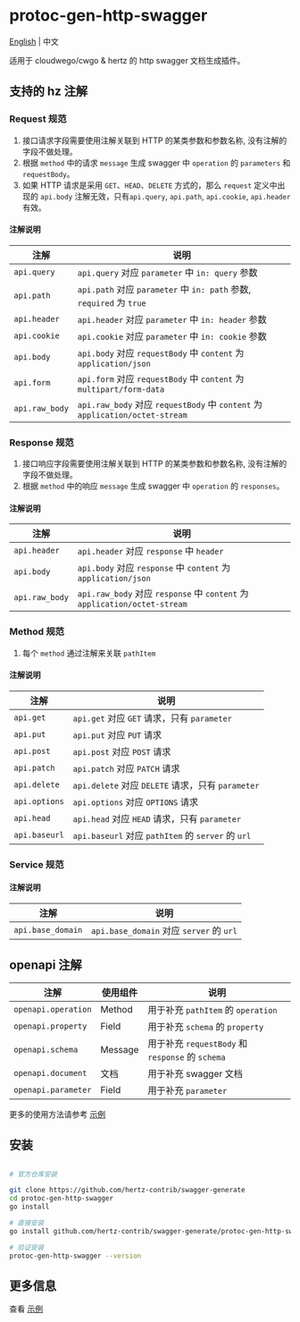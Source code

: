 # protoc-gen-http-swagger

[English](README.md) | 中文

适用于 cloudwego/cwgo & hertz 的 http swagger 文档生成插件。

## 支持的 hz 注解

### Request 规范

1. 接口请求字段需要使用注解关联到 HTTP 的某类参数和参数名称, 没有注解的字段不做处理。
2. 根据 `method` 中的请求 `message` 生成 swagger 中 `operation` 的 `parameters` 和 `requestBody`。
3. 如果 HTTP 请求是采用 `GET`、`HEAD`、`DELETE` 方式的，那么 `request` 定义中出现的 `api.body` 注解无效，只有`api.query`, `api.path`, `api.cookie`, `api.header` 有效。

#### 注解说明

| 注解             | 说明                                                                       |  
|----------------|--------------------------------------------------------------------------|
| `api.query`    | `api.query` 对应 `parameter` 中 `in: query` 参数                              |  
| `api.path`     | `api.path` 对应 `parameter` 中 `in: path` 参数, `required` 为 `true`           |
| `api.header`   | `api.header` 对应 `parameter` 中 `in: header` 参数                            |       
| `api.cookie`   | `api.cookie` 对应 `parameter` 中 `in: cookie` 参数                            |
| `api.body`     | `api.body` 对应 `requestBody` 中 `content` 为 `application/json`             | 
| `api.form`     | `api.form` 对应 `requestBody` 中 `content` 为 `multipart/form-data`          | 
| `api.raw_body` | `api.raw_body` 对应 `requestBody` 中 `content` 为 `application/octet-stream` |

### Response 规范

1. 接口响应字段需要使用注解关联到 HTTP 的某类参数和参数名称, 没有注解的字段不做处理。
2. 根据 `method` 中的响应 `message` 生成 swagger 中 `operation` 的 `responses`。

#### 注解说明

| 注解             | 说明                                                                    |  
|----------------|-----------------------------------------------------------------------|
| `api.header`   | `api.header` 对应 `response` 中 `header`                                 |
| `api.body`     | `api.body` 对应 `response` 中 `content` 为 `application/json`             |
| `api.raw_body` | `api.raw_body` 对应 `response` 中 `content` 为 `application/octet-stream` |

### Method 规范

1. 每个 `method` 通过注解来关联 `pathItem`

#### 注解说明

| 注解            | 说明                                             |  
|---------------|------------------------------------------------|
| `api.get`     | `api.get` 对应 `GET` 请求，只有 `parameter`           |
| `api.put`     | `api.put` 对应 `PUT` 请求                          |
| `api.post`    | `api.post` 对应 `POST` 请求                        |
| `api.patch`   | `api.patch` 对应 `PATCH` 请求                      |
| `api.delete`  | `api.delete` 对应 `DELETE` 请求，只有 `parameter`     |
| `api.options` | `api.options` 对应 `OPTIONS` 请求                  |
| `api.head`    | `api.head` 对应 `HEAD` 请求，只有 `parameter`         |
| `api.baseurl` | `api.baseurl` 对应 `pathItem` 的 `server` 的 `url` |

### Service 规范

#### 注解说明

| 注解                | 说明                                    |  
|-------------------|---------------------------------------|
| `api.base_domain` | `api.base_domain` 对应 `server` 的 `url` |

## openapi 注解

| 注解                  | 使用组件    | 说明                                         |  
|---------------------|---------|--------------------------------------------|
| `openapi.operation` | Method  | 用于补充 `pathItem` 的 `operation`              |
| `openapi.property`  | Field   | 用于补充 `schema` 的 `property`                 |
| `openapi.schema`    | Message | 用于补充 `requestBody` 和 `response` 的 `schema` |
| `openapi.document`  | 文档      | 用于补充 swagger 文档                            |
| `openapi.parameter` | Field   | 用于补充 `parameter`                           |

更多的使用方法请参考 [示例](example/idl/hello.proto)

## 安装

```sh

# 官方仓库安装

git clone https://github.com/hertz-contrib/swagger-generate
cd protoc-gen-http-swagger
go install

# 直接安装
go install github.com/hertz-contrib/swagger-generate/protoc-gen-http-swagger@latest

# 验证安装
protoc-gen-http-swagger --version
```

## 更多信息

查看 [示例](example/idl/hello.proto)




